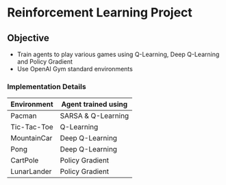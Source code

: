 # Reinforcement Learning Project

## Objective

- Train agents to play various games using Q-Learning, Deep Q-Learning and Policy Gradient 
- Use OpenAI Gym standard environments

### Implementation Details

| Environment | Agent trained using |
| ----------- | ------------------- |
| Pacman      | SARSA & Q-Learning  |
| Tic-Tac-Toe | Q-Learning          |
| MountainCar | Deep Q-Learning     |
| Pong        | Deep Q-Learning     |
| CartPole    | Policy Gradient     |
| LunarLander | Policy Gradient     |

